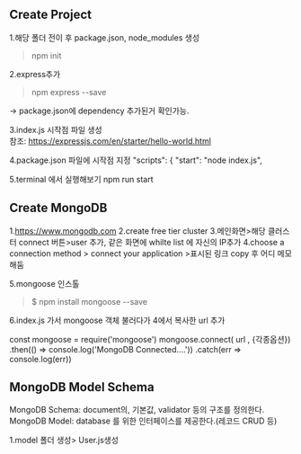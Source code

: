 
Create Project
---
1.해당 폴더 전이 후 package.json, node_modules 생성
> npm init

2.express추가 
> npm express --save

-> package.json에 dependency 추가된거 확인가능.

3.index.js 시작점 파일 생성
<br>참조:
https://expressjs.com/en/starter/hello-world.html

4.package.json 파일에 시작점 지정
"scripts": {
    "start": "node index.js",

5.terminal 에서 실행해보기
npm run start

Create MongoDB
---
1.https://www.mongodb.com
2.create free tier cluster 
3.메인화면>해당 클러스터 connect 버튼>user 추가, 같은 화면에 whilte list 에 자신의 IP추가
4.choose a connection method > connect your application >표시된 링크 copy 후 어디 메모해둠

5.mongoose 인스톨
>$ npm install mongoose --save

6.index.js 가서 mongoose 객체 불러다가 4에서 복사한 url 추가
>
const mongoose = require('mongoose')
mongoose.connect( url , {각종옵션})
  .then(() => console.log('MongoDB Connected....'))
  .catch(err => console.log(err))

MongoDB Model Schema
--
MongoDB Schema: document의, 기본값, validator 등의 구조를 정의한다.
<br>
MongoDB Model: database 를 위한 인터페이스를 제공한다.(레코드 CRUD 등)

1.model 폴더 생성> User.js생성

